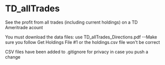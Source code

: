 # TD_allTrades
See the profit from all trades (including current holdings) on a TD Ameritrade acount

You must download the data files:  use TD_allTrades_Directions.pdf
--Make sure you follow Get Holdings File #1 or the holdings.csv file won't be correct
  
CSV files have been added to .gitignore for privacy in case you push a change


